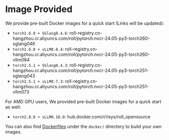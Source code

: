 # Image Provided
We provide pre-built Docker images for a quick start (Links will be updated):

* `torch2.6.0 + SGlang0.4.6`: roll-registry.cn-hangzhou.cr.aliyuncs.com/roll/pytorch:nvcr-24.05-py3-torch260-sglang046
* `torch2.6.0 + vLLM0.8.4`: roll-registry.cn-hangzhou.cr.aliyuncs.com/roll/pytorch:nvcr-24.05-py3-torch260-vllm084
* `torch2.5.1 + SGlang0.4.3`: roll-registry.cn-hangzhou.cr.aliyuncs.com/roll/pytorch:nvcr-24.05-py3-torch251-sglang043
* `torch2.5.1 + vLLM0.7.3`: roll-registry.cn-hangzhou.cr.aliyuncs.com/roll/pytorch:nvcr-24.05-py3-torch251-vllm073

For AMD GPU users, We provided pre-built Docker images for a quick start as well:
* `torch2.8.0 + vLLM0.10.0`: hub.docker.com/r/rlsys/roll_opensource

You can also find [Dockerfiles](https://github.com/StephenRi/ROLL/tree/feature/fix-ref-for-docs/docker) under the `docker/` directory to build your own images.
